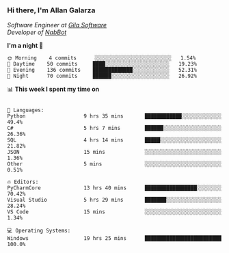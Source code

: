 ### Hi there, I'm Allan Galarza
*Software Engineer at [Gila Software](https://gilasw.com)*  
*Developer of [NabBot](https://nabbot.xyz)*

<!--
**Galarzaa90/Galarzaa90** is a ✨ _special_ ✨ repository because its `README.md` (this file) appears on your GitHub profile.

Here are some ideas to get you started:

- 🔭 I’m currently working on ...
- 🌱 I’m currently learning ...
- 👯 I’m looking to collaborate on ...
- 🤔 I’m looking for help with ...
- 💬 Ask me about ...
- 📫 How to reach me: ...
- 😄 Pronouns: ...
- ⚡ Fun fact: ...
-->

<!--START_SECTION:waka-->
**I'm a night 🦉** 

```text
🌞 Morning    4 commits      ░░░░░░░░░░░░░░░░░░░░░░░░░   1.54% 
🌆 Daytime    50 commits     ████░░░░░░░░░░░░░░░░░░░░░   19.23% 
🌃 Evening    136 commits    █████████████░░░░░░░░░░░░   52.31% 
🌙 Night      70 commits     ██████░░░░░░░░░░░░░░░░░░░   26.92%

```


📊 **This week I spent my time on** 

```text

💬 Languages: 
Python                   9 hrs 35 mins       ████████████░░░░░░░░░░░░░   49.4% 
C#                       5 hrs 7 mins        ██████░░░░░░░░░░░░░░░░░░░   26.36% 
SQL                      4 hrs 14 mins       █████░░░░░░░░░░░░░░░░░░░░   21.82% 
JSON                     15 mins             ░░░░░░░░░░░░░░░░░░░░░░░░░   1.36% 
Other                    5 mins              ░░░░░░░░░░░░░░░░░░░░░░░░░   0.51%

🔥 Editors: 
PyCharmCore              13 hrs 40 mins      █████████████████░░░░░░░░   70.42% 
Visual Studio            5 hrs 29 mins       ███████░░░░░░░░░░░░░░░░░░   28.24% 
VS Code                  15 mins             ░░░░░░░░░░░░░░░░░░░░░░░░░   1.34%

💻 Operating Systems: 
Windows                  19 hrs 25 mins      █████████████████████████   100.0%

```


<!--END_SECTION:waka-->

